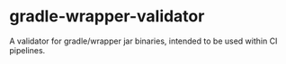 # gradle-wrapper-validator
A validator for gradle/wrapper jar binaries, intended to be used within CI pipelines.

